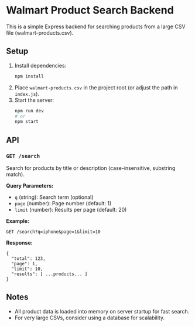 # Walmart Product Search Backend

This is a simple Express backend for searching products from a large CSV file (walmart-products.csv).

## Setup

1. Install dependencies:
   ```sh
   npm install
   ```
2. Place `walmart-products.csv` in the project root (or adjust the path in `index.js`).
3. Start the server:
   ```sh
   npm run dev
   # or
   npm start
   ```

## API

### `GET /search`

Search for products by title or description (case-insensitive, substring match).

**Query Parameters:**
- `q` (string): Search term (optional)
- `page` (number): Page number (default: 1)
- `limit` (number): Results per page (default: 20)

**Example:**
```
GET /search?q=iphone&page=1&limit=10
```

**Response:**
```
{
  "total": 123,
  "page": 1,
  "limit": 10,
  "results": [ ...products... ]
}
```

## Notes
- All product data is loaded into memory on server startup for fast search.
- For very large CSVs, consider using a database for scalability. 
